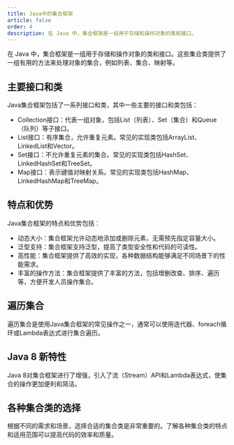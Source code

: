 ```yaml
---
title: Java中的集合框架
article: false
order: 4
description: 在 Java 中，集合框架是一组用于存储和操作对象的类和接口。
---
```


在 Java 中，集合框架是一组用于存储和操作对象的类和接口。这些集合类提供了一组有用的方法来处理对象的集合，例如列表、集合、映射等。

## 主要接口和类

Java集合框架包括了一系列接口和类，其中一些主要的接口和类包括：

- Collection接口：代表一组对象，包括List（列表）、Set（集合）和Queue（队列）等子接口。
- List接口：有序集合，允许重复元素。常见的实现类包括ArrayList、LinkedList和Vector。
- Set接口：不允许重复元素的集合。常见的实现类包括HashSet、LinkedHashSet和TreeSet。
- Map接口：表示键值对映射关系。常见的实现类包括HashMap、LinkedHashMap和TreeMap。

## 特点和优势

Java集合框架的特点和优势包括：

- 动态大小：集合框架允许动态地添加或删除元素，无需预先指定容量大小。
- 泛型支持：集合框架支持泛型，提高了类型安全性和代码的可读性。
- 高性能：集合框架提供了高效的实现，各种数据结构能够满足不同场景下的性能需求。
- 丰富的操作方法：集合框架提供了丰富的方法，包括增删改查、排序、遍历等，方便开发人员操作集合。

## 遍历集合

遍历集合是使用Java集合框架的常见操作之一，通常可以使用迭代器、foreach循环或Lambda表达式进行集合遍历。

## Java 8 新特性

Java 8对集合框架进行了增强，引入了流（Stream）API和Lambda表达式，使集合的操作更加便利和简洁。

## 各种集合类的选择

根据不同的需求和场景，选择合适的集合类是非常重要的。了解各种集合类的特点和适用范围可以提高代码的效率和质量。
